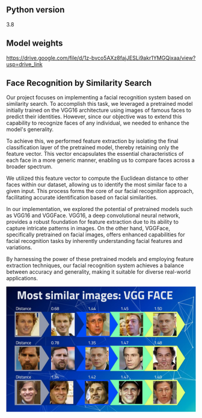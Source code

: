 ## Python version
3.8

## Model weights
https://drive.google.com/file/d/1z-bvco5AXz8fajJESLi9akr1YMGQixaa/view?usp=drive_link


## Face Recognition by Similarity Search

Our project focuses on implementing a facial recognition system based on similarity search. To accomplish this task, we leveraged a pretrained model initially trained on the VGG16 architecture using images of famous faces to predict their identities. However, since our objective was to extend this capability to recognize faces of any individual, we needed to enhance the model's generality.

To achieve this, we performed feature extraction by isolating the final classification layer of the pretrained model, thereby retaining only the feature vector. This vector encapsulates the essential characteristics of each face in a more generic manner, enabling us to compare faces across a broader spectrum.

We utilized this feature vector to compute the Euclidean distance to other faces within our dataset, allowing us to identify the most similar face to a given input. This process forms the core of our facial recognition approach, facilitating accurate identification based on facial similarities.

In our implementation, we explored the potential of pretrained models such as VGG16 and VGGFace. VGG16, a deep convolutional neural network, provides a robust foundation for feature extraction due to its ability to capture intricate patterns in images. On the other hand, VGGFace, specifically pretrained on facial images, offers enhanced capabilities for facial recognition tasks by inherently understanding facial features and variations.

By harnessing the power of these pretrained models and employing feature extraction techniques, our facial recognition system achieves a balance between accuracy and generality, making it suitable for diverse real-world applications.

![Texto alternativo](./images/distances.jpg)